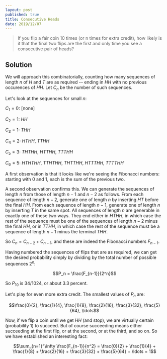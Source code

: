 ```yaml
---
layout: post
published: true
title: Consecutive Heads
date: 2019/12/07
---
```


>If you flip a fair coin 10 times (or n times for extra credit), how likely is it that the final two flips are the first and only time you see a consecutive pair of heads?

<!--more-->

## Solution

We will approach this combinatorially, counting how many sequences of length $n$ of $H$ and $T$ are as required -- ending in $HH$ with no previous occurences of $HH$. Let $C_n$ be the number of such sequences.

Let's look at the sequences for small $n$:

$C_1 = 0$: [none]

$C_2 = 1$: $HH$

$C_3 = 1$: $THH$

$C_4 = 2$: $HTHH$, $TTHH$

$C_5 = 3$: $THTHH$, $HTTHH$, $TTTHH$

$C_6 = 5$: $HTHTHH$, $TTHTHH$, $THTTHH$, $HTTTHH$, $TTTTHH$

A first observation is that it looks like we're seeing the Fibonacci numbers: starting with $0$ and $1$, each is the sum of the previous two. 

A second observation confirms this. We can generate the sequences of length $n$ from those of length $n-1$ and $n-2$ as follows. From each sequence of length $n-2$, generate one of length $n$ by inserting $HT$ before the final $HH$. From each sequence of length $n-1$, generate one of length $n$ by inserting $T$ in the same spot. All sequences of length $n$ are generable in exactly one of these two ways. They end either in $HTHH$, in which case the rest of the sequence must be one of the sequences of length $n-2$ minus the final $HH$, or in $TTHH$, in which case the rest of the sequence must be a sequence of length $n-1$ minus the terminal $THH$.

So $C_n = C_{n-2} + C_{n-1}$, and these are indeed the Fibonacci numbers $F_{n-1}$.

Having numbered the sequences of flips that are as required, we can get the desired probability simply by dividing by the total number of possible sequences $2^n$:

$$P_n = \frac{F_{n-1}}{2^n}$$

So $P_{10}$ is $34/1024$, or about $3.3$ percent.

Let's play for even more extra credit. The smallest values of $P_n$ are:

$$\frac{0}{2}, \frac{1}{4}, \frac{1}{8}, \frac{2}{16}, \frac{3}{32}, \frac{5}{64}, \ldots$$

Now, if we flip a coin until we get $HH$ (and stop), we are virtually certain (probability $1$) to succeed. But of course succeeding means either succeeding at the first flip, or at the second, or at the third, and so on. So we have established an interesting fact:

$$\sum_{n=1}^\infty \frac{F_{n-1}}{n^2} = \frac{0}{2} + \frac{1}{4} + \frac{1}{8} + \frac{2}{16} + \frac{3}{32} + \frac{5}{64} + \ldots = 1$$

<br>
